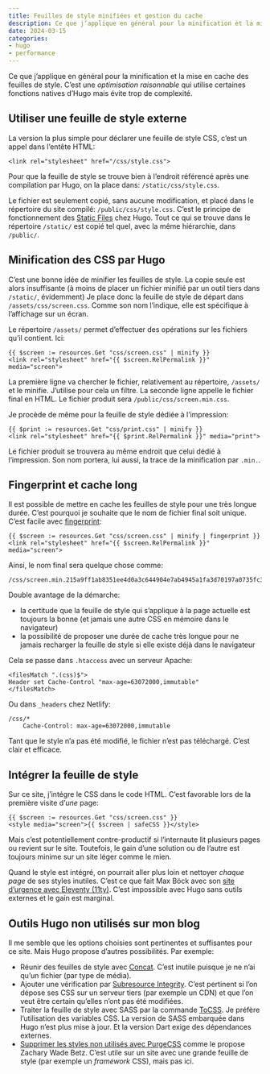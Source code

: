 ```yaml
---
title: Feuilles de style minifiées et gestion du cache
description: Ce que j’applique en général pour la minification et la mise en cache des feuilles de style. C’est une optimisation raisonnable qui utilise certaines fonctions natives d’Hugo mais évite trop de complexité.
date: 2024-03-15
categories:
- hugo
- performance
---
```


Ce que j’applique en général pour la minification et la mise en cache des feuilles de style. C’est une *optimisation raisonnable* qui utilise certaines fonctions natives d’Hugo mais évite trop de complexité.

## Utiliser une feuille de style externe

La version la plus simple pour déclarer une feuille de style CSS, c’est un appel dans l’entête HTML:

```
<link rel="stylesheet" href="/css/style.css">
```

Pour que la feuille de style se trouve bien à l’endroit référencé après une compilation par Hugo, on la place dans: `/static/css/style.css`.

Le fichier est seulement copié, sans aucune modification, et placé dans le répertoire du site compilé: `/public/css/style.css`. C’est le principe de fonctionnement des [Static Files](https://gohugo.io/content-management/static-files/) chez Hugo. Tout ce qui se trouve dans le répertoire `/static/` est copié tel quel, avec la même hiérarchie, dans `/public/`.

## Minification des CSS par Hugo

C’est une bonne idée de minifier les feuilles de style. La copie seule est alors insuffisante (à moins de placer un fichier minifié par un outil tiers dans `/static/`, évidemment) Je place donc la feuille de style de départ dans `/assets/css/screen.css`. Comme son nom l’indique, elle est spécifique à l’affichage sur un écran.

Le répertoire `/assets/` permet d’effectuer des opérations sur les fichiers qu’il contient. Ici:

```
{{ $screen := resources.Get "css/screen.css" | minify }}
<link rel="stylesheet" href="{{ $screen.RelPermalink }}" media="screen">
```

La première ligne va chercher le fichier, relativement au répertoire, `/assets/` et le minifie. J’utilise pour cela un filtre. La seconde ligne appelle le fichier final en HTML. Le fichier produit sera `/public/css/screen.min.css`.

Je procède de même pour la feuille de style dédiée à l’impression:

```
{{ $print := resources.Get "css/print.css" | minify }}
<link rel="stylesheet" href="{{ $print.RelPermalink }}" media="print">
```

Le fichier produit se trouvera au même endroit que celui dédié à l’impression. Son nom portera, lui aussi, la trace de la minification par `.min.`.

## Fingerprint et cache long

Il est possible de mettre en cache les feuilles de style pour une très longue durée. C’est pourquoi je souhaite que le nom de fichier final soit unique. C’est facile avec [fingerprint](https://gohugo.io/hugo-pipes/fingerprint/):

```
{{ $screen := resources.Get "css/screen.css" | minify | fingerprint }}
<link rel="stylesheet" href="{{ $screen.RelPermalink }}" media="screen">
```

Ainsi, le nom final sera quelque chose comme:

```
/css/screen.min.215a9ff1ab8351ee4d0a3c644904e7ab4945a1fa3d70197a0735fc3e43195476.css`
```

Double avantage de la démarche:

- la certitude que la feuille de style qui s’applique à la page actuelle est toujours la bonne (et jamais une autre CSS en mémoire dans le navigateur)
- la possibilité de proposer une durée de cache très longue pour ne jamais recharger la feuille de style si elle existe déjà dans le navigateur

Cela se passe dans `.htaccess` avec un serveur Apache:

```
<filesMatch ".(css)$">
Header set Cache-Control "max-age=63072000,immutable"
</filesMatch>
```

Ou dans `_headers` chez Netlify:

```
/css/*
    Cache-Control: max-age=63072000,immutable
```

Tant que le style n’a pas été modifié, le fichier n’est pas téléchargé. C’est clair et efficace.

## Intégrer la feuille de style

Sur ce site, j’intégre le CSS dans le code HTML. C’est favorable lors de la première visite d’*une* page:

```
{{ $screen := resources.Get "css/screen.css" }} 
<style media="screen">{{ $screen | safeCSS }}</style>
```

Mais c’est potentiellement contre-productif si l’internaute lit plusieurs pages ou revient sur le site. Toutefois, le gain d’une solution ou de l’autre est toujours minime sur un site léger comme le mien.

Quand le style est intégré, on pourrait aller plus loin et nettoyer *chaque page* de ses styles inutiles. C’est ce que fait Max Böck avec son [site d’urgence avec Eleventy (11ty)](https://mxb.dev/blog/emergency-website-kit/). C’est impossible avec Hugo sans outils externes et le gain est marginal.

## Outils Hugo non utilisés sur mon blog

Il me semble que les options choisies sont pertinentes et suffisantes pour ce site. Mais Hugo propose d’autres possibilités. Par exemple:

- Réunir des feuilles de style avec [Concat](https://gohugo.io/hugo-pipes/bundling/). C’est inutile puisque je ne n’ai qu’un fichier (par type de média).
- Ajouter une vérification par [Subresource Integrity](https://gohugo.io/hugo-pipes/fingerprint/#usage). C’est pertinent si l’on dépose ses CSS sur un serveur tiers (par exemple un CDN) et que l’on veut être certain qu’elles n’ont pas été modifiées.
- Traiter la feuille de style avec SASS par la commande [ToCSS](https://gohugo.io/hugo-pipes/transform-to-css/). Je préfère l’utilisation des variables CSS. La version de SASS embarquée dans Hugo n’est plus mise à jour. Et la version Dart exige des dépendances externes.
- [Supprimer les styles non utilisés avec PurgeCSS](https://zwbetz.com/how-to-use-purgecss-with-hugo/) comme le propose Zachary Wade Betz. C’est utile sur un site avec une grande feuille de style (par exemple un *framework* CSS), mais pas ici.
